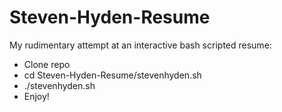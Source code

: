 # Steven-Hyden-Resume  
My rudimentary attempt at an interactive bash scripted resume:
  * Clone repo
  * cd Steven-Hyden-Resume/stevenhyden.sh
  * ./stevenhyden.sh
  * Enjoy!	
